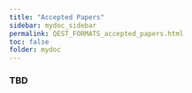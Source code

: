 ```yaml
---
title: "Accepted Papers"
sidebar: mydoc_sidebar
permalink: QEST_FORMATS_accepted_papers.html
toc: false 
folder: mydoc
---
```

### TBD
